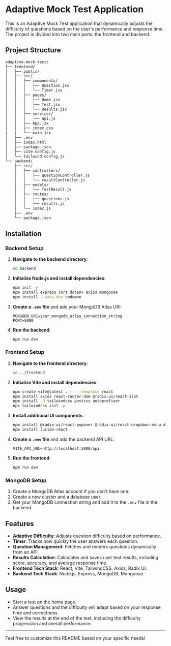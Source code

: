 # Adaptive Mock Test Application

This is an Adaptive Mock Test application that dynamically adjusts the difficulty of questions based on the user's performance and response time. The project is divided into two main parts: the frontend and backend.

## Project Structure

```bash
adaptive-mock-test/
├── frontend/
│   ├── public/
│   ├── src/
│   │   ├── components/
│   │   │   ├── Question.jsx
│   │   │   └── Timer.jsx
│   │   ├── pages/
│   │   │   ├── Home.jsx
│   │   │   ├── Test.jsx
│   │   │   └── Results.jsx
│   │   ├── services/
│   │   │   └── api.js
│   │   ├── App.jsx
│   │   ├── index.css
│   │   └── main.jsx
│   ├── .env
│   ├── index.html
│   ├── package.json
│   ├── vite.config.js
│   └── tailwind.config.js
└── backend/
    ├── src/
    │   ├── controllers/
    │   │   ├── questionController.js
    │   │   └── resultController.js
    │   ├── models/
    │   │   └── TestResult.js
    │   ├── routes/
    │   │   ├── questions.js
    │   │   └── results.js
    │   └── index.js
    ├── .env
    └── package.json
```

## Installation

### Backend Setup

1. **Navigate to the backend directory**:
   ```bash
   cd backend
   ```

2. **Initialize Node.js and install dependencies**:
   ```bash
   npm init -y
   npm install express cors dotenv axios mongoose
   npm install --save-dev nodemon
   ```

3. **Create a `.env` file** and add your MongoDB Atlas URI:
   ```env
   MONGODB_URI=your_mongodb_atlas_connection_string
   PORT=5000
   ```

4. **Run the backend**:
   ```bash
   npm run dev
   ```

### Frontend Setup

1. **Navigate to the frontend directory**:
   ```bash
   cd ../frontend
   ```

2. **Initialize Vite and install dependencies**:
   ```bash
   npm create vite@latest . -- --template react
   npm install axios react-router-dom @radix-ui/react-slot
   npm install -D tailwindcss postcss autoprefixer
   npx tailwindcss init -p
   ```

3. **Install additional UI components**:
   ```bash
   npm install @radix-ui/react-popover @radix-ui/react-dropdown-menu date-fns
   npm install lucide-react
   ```

4. **Create a `.env` file** and add the backend API URL:
   ```env
   VITE_API_URL=http://localhost:5000/api
   ```

5. **Run the frontend**:
   ```bash
   npm run dev
   ```

### MongoDB Setup

1. Create a MongoDB Atlas account if you don't have one.
2. Create a new cluster and a database user.
3. Get your MongoDB connection string and add it to the `.env` file in the backend.

## Features

- **Adaptive Difficulty**: Adjusts question difficulty based on performance.
- **Timer**: Tracks how quickly the user answers each question.
- **Question Management**: Fetches and renders questions dynamically from an API.
- **Results Calculation**: Calculates and saves user test results, including score, accuracy, and average response time.
- **Frontend Tech Stack**: React, Vite, TailwindCSS, Axios, Radix UI.
- **Backend Tech Stack**: Node.js, Express, MongoDB, Mongoose.

## Usage

- Start a test on the home page.
- Answer questions and the difficulty will adapt based on your response time and correctness.
- View the results at the end of the test, including the difficulty progression and overall performance.

---

Feel free to customize this README based on your specific needs!
